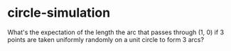 # circle-simulation
What's the expectation of the length the arc that passes through (1, 0) if 3 points are taken uniformly randomly on a unit circle to form 3 arcs?
